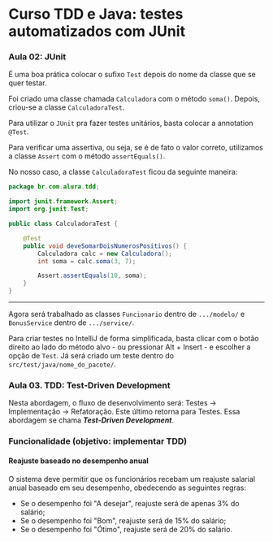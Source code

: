 # Curso TDD e Java: testes automatizados com JUnit

### Aula 02: JUnit

É uma boa prática colocar o sufixo `Test` depois do nome da classe que se quer testar.

Foi criado uma classe chamada `Calculadora` com o método `soma()`. Depois, criou-se a classe `CalculadoraTest`.

Para utilizar o `JUnit` pra fazer testes unitários, basta colocar a annotation `@Test`.

Para verificar uma assertiva, ou seja, se é de fato o valor correto, utilizamos a classe `Assert` com o método `assertEquals()`.

No nosso caso, a classe `CalculadoraTest` ficou da seguinte maneira:

```java
package br.com.alura.tdd;

import junit.framework.Assert;
import org.junit.Test;

public class CalculadoraTest {

    @Test
    public void deveSomarDoisNumerosPositivos() {
        Calculadora calc = new Calculadora();
        int soma = calc.soma(3, 7);

        Assert.assertEquals(10, soma);
    }
}
```

---

Agora será trabalhado as classes `Funcionario` dentro de `.../modelo/` e `BonusService` dentro de `.../service/`.

Para criar testes no IntelliJ de forma simplificada, basta clicar com o botão direito ao lado do método alvo - ou pressionar Alt + Insert - e escolher a opção de `Test`.
Já será criado um teste dentro do `src/test/java/nome_do_pacote/`.

### Aula 03. TDD: Test-Driven Development

Nesta abordagem, o fluxo de desenvolvimento será: Testes -> Implementação -> Refatoração. Este último retorna para Testes. Essa abordagem se chama **_Test-Driven Development_**.

### Funcionalidade (objetivo: implementar TDD)

#### Reajuste baseado no desempenho anual

O sistema deve permitir que os funcionários recebam um reajuste salarial anual baseado em seu desempenho, obedecendo as seguintes regras:

- Se o desempenho foi "A desejar", reajuste será de apenas 3% do salário;
- Se o desempenho foi "Bom", reajuste será de 15% do salário;
- Se o desempenho foi "Ótimo", reajuste será de 20% do salário.

